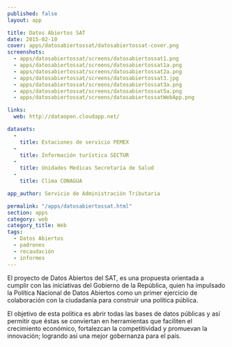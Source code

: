 ```yaml
---
published: false
layout: app

title: Datos Abiertos SAT
date: 2015-02-10
cover: apps/datosabiertossat/datosabiertossat-cover.png
screenshots:
  - apps/datosabiertossat/screens/datosabiertossat1.png
  - apps/datosabiertossat/screens/datosabiertossat1a.png
  - apps/datosabiertossat/screens/datosabiertossat2a.png
  - apps/datosabiertossat/screens/datosabiertossat3.jpg
  - apps/datosabiertossat/screens/datosabiertossat3a.png
  - apps/datosabiertossat/screens/datosabiertossat5a.png
  - apps/datosabiertossat/screens/datosabiertossatWebApp.png

links:
  web: http://dataopen.cloudapp.net/

datasets:
  -
    title: Estaciones de servicio PEMEX
  -
    title: Información turística SECTUR
  -
    title: Unidades Medicas Secretaría de Salud
  -
    title: Clima CONAGUA

app_author: Servicio de Administración Tributaria

permalink: "/apps/datosabiertossat.html"
section: apps
category: web
category_title: Web
tags:
  - Datos Abiertos
  - padrones
  - recaudación
  - informes
---
```


El proyecto de Datos Abiertos del SAT, es una propuesta orientada a cumplir con las iniciativas del Gobierno de la República, quien ha impulsado la Política Nacional de Datos Abiertos como un primer ejercicio de colaboración con la ciudadanía para construir una política pública.

El objetivo de esta política es abrir todas las bases de datos públicas y así permitir que éstas se conviertan en herramientas que faciliten el crecimiento económico, fortalezcan la competitividad y promuevan la innovación; logrando así una mejor gobernanza para el país.